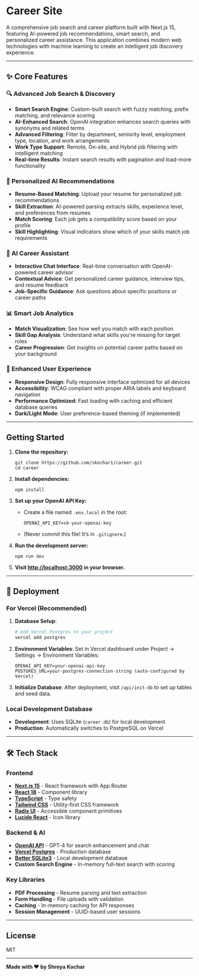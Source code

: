 # Career Site

A comprehensive job search and career platform built with Next.js 15, featuring AI-powered job recommendations, smart search, and personalized career assistance. This application combines modern web technologies with machine learning to create an intelligent job discovery experience.

---

## ✨ Core Features

### 🔍 Advanced Job Search & Discovery
- **Smart Search Engine**: Custom-built search with fuzzy matching, prefix matching, and relevance scoring
- **AI-Enhanced Search**: OpenAI integration enhances search queries with synonyms and related terms
- **Advanced Filtering**: Filter by department, seniority level, employment type, location, and work arrangements
- **Work Type Support**: Remote, On-site, and Hybrid job filtering with intelligent matching
- **Real-time Results**: Instant search results with pagination and load-more functionality

### 🤖 Personalized AI Recommendations
- **Resume-Based Matching**: Upload your resume for personalized job recommendations
- **Skill Extraction**: AI-powered parsing extracts skills, experience level, and preferences from resumes
- **Match Scoring**: Each job gets a compatibility score based on your profile
- **Skill Highlighting**: Visual indicators show which of your skills match job requirements

### 💬 AI Career Assistant
- **Interactive Chat Interface**: Real-time conversation with OpenAI-powered career advisor
- **Contextual Advice**: Get personalized career guidance, interview tips, and resume feedback
- **Job-Specific Guidance**: Ask questions about specific positions or career paths

### 📊 Smart Job Analytics
- **Match Visualization**: See how well you match with each position
- **Skill Gap Analysis**: Understand what skills you're missing for target roles
- **Career Progression**: Get insights on potential career paths based on your background

### 🎯 Enhanced User Experience
- **Responsive Design**: Fully responsive interface optimized for all devices
- **Accessibility**: WCAG compliant with proper ARIA labels and keyboard navigation
- **Performance Optimized**: Fast loading with caching and efficient database queries
- **Dark/Light Mode**: User preference-based theming (if implemented)

---

## Getting Started

1. **Clone the repository:**
   ```
   git clone https://github.com/skochar1/career.git
   cd career
   ```

2. **Install dependencies:**
   ```
   npm install
   ```

3. **Set up your OpenAI API Key:**
   - Create a file named `.env.local` in the root:
     ```
     OPENAI_API_KEY=sk-your-openai-key
     ```
   - (Never commit this file! It’s in `.gitignore`.)

4. **Run the development server:**
   ```
   npm run dev
   ```

5. **Visit [http://localhost:3000](http://localhost:3000) in your browser.**

---

## 🚀 Deployment

### For Vercel (Recommended)

1. **Database Setup**: 
   ```bash
   # Add Vercel Postgres to your project
   vercel add postgres
   ```

2. **Environment Variables**:
   Set in Vercel dashboard under Project → Settings → Environment Variables:
   ```
   OPENAI_API_KEY=your-openai-api-key
   POSTGRES_URL=your-postgres-connection-string (auto-configured by Vercel)
   ```

3. **Initialize Database**:
   After deployment, visit `/api/init-db` to set up tables and seed data.

### Local Development Database
- **Development**: Uses SQLite (`career.db`) for local development
- **Production**: Automatically switches to PostgreSQL on Vercel

---

## 🛠 Tech Stack

### Frontend
- **[Next.js 15](https://nextjs.org/)** - React framework with App Router
- **[React 18](https://react.dev/)** - Component library
- **[TypeScript](https://www.typescriptlang.org/)** - Type safety
- **[Tailwind CSS](https://tailwindcss.com/)** - Utility-first CSS framework
- **[Radix UI](https://www.radix-ui.com/)** - Accessible component primitives
- **[Lucide React](https://lucide.dev/)** - Icon library

### Backend & AI
- **[OpenAI API](https://platform.openai.com/)** - GPT-4 for search enhancement and chat
- **[Vercel Postgres](https://vercel.com/storage/postgres)** - Production database
- **[Better SQLite3](https://github.com/WiseLibs/better-sqlite3)** - Local development database
- **Custom Search Engine** - In-memory full-text search with scoring

### Key Libraries
- **PDF Processing** - Resume parsing and text extraction
- **Form Handling** - File uploads with validation
- **Caching** - In-memory caching for API responses
- **Session Management** - UUID-based user sessions

---

## License

MIT

---

**Made with ❤️ by Shreya Kochar**
